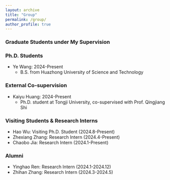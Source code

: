 ```yaml
---
layout: archive
title: "Group"
permalink: /group/
author_profile: true
---
```



### Graduate Students under My Supervision

### Ph.D. Students

- Ye Wang: 2024-Present
    - B.S. from Huazhong University of Science and Technology

### External Co-supervision

- Kaiyu Huang: 2024-Present
    - Ph.D. student at Tongji University, co-supervised with Prof. Qingjiang Shi

### Visiting Students & Research Interns

- Hao Wu: Visiting Ph.D. Student (2024.8-Present)
- Zhexiang Zhang: Research Intern (2024.4-Present)
- Chaobo Jia: Research Intern (2024.1-Present)

### Alumni

- Yinghao Ren: Research Intern (2024.1-2024.12)
- Zhihan Zhang: Research Intern (2024.3-2024.5)
